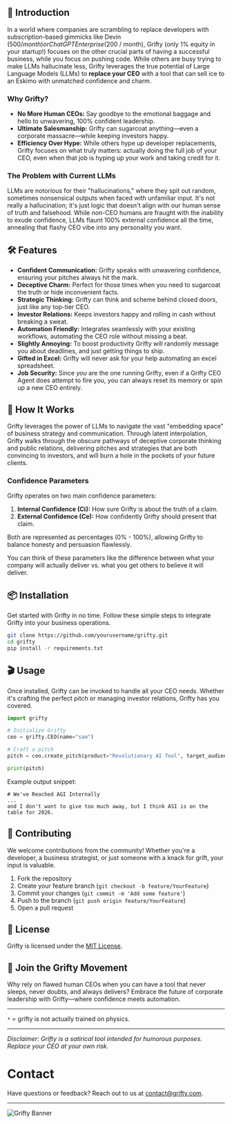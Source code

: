 ## 🚀 Introduction

In a world where companies are scrambling to replace developers with subscription-based gimmicks like Devin ($500 / month) or ChatGPT Enterprise ($200 / month), Grifty (only 1% equity in your startup!) focuses on the other crucial parts of having a successful business, while you focus on pushing code. While others are busy trying to make LLMs hallucinate less, Grifty leverages the true potential of Large Language Models (LLMs) to **replace your CEO** with a tool that can sell ice to an Eskimo with unmatched confidence and charm.

### Why Grifty?

- **No More Human CEOs:** Say goodbye to the emotional baggage and hello to unwavering, 100% confident leadership.
- **Ultimate Salesmanship:** Grifty can sugarcoat anything—even a corporate massacre—while keeping investors happy.
- **Efficiency Over Hype:** While others hype up developer replacements, Grifty focuses on what truly matters: actually doing the full job of your CEO, even when that job is hyping up your work and taking credit for it.

### The Problem with Current LLMs

LLMs are notorious for their "hallucinations," where they spit out random, sometimes nonsensical outputs when faced with unfamiliar input. It's not really a hallucination; it's just logic that doesn't align with our human sense of truth and falsehood. While non-CEO humans are fraught with the inability to exude confidence, LLMs flaunt 100% external confidence all the time, annealing that flashy CEO vibe into any personality you want.

## 🛠️ Features

- **Confident Communication:** Grifty speaks with unwavering confidence, ensuring your pitches always hit the mark.
- **Deceptive Charm:** Perfect for those times when you need to sugarcoat the truth or hide inconvenient facts.
- **Strategic Thinking:** Grifty can think and scheme behind closed doors, just like any top-tier CEO.
- **Investor Relations:** Keeps investors happy and rolling in cash without breaking a sweat.
- **Automation Friendly:** Integrates seamlessly with your existing workflows, automating the CEO role without missing a beat.
- **Slightly Annoying:** To boost productivity Grifty will randomly message you about deadlines, and just getting things to ship.
- **Gifted in Excel:** Grifty will never ask for your help automating an excel spreadsheet.
- **Job Security:** Since *you* are the one running Grifty, even if a Grifty CEO Agent does attempt to fire you, you can always reset its memory or spin up a new CEO entirely.

## 🧠 How It Works

Grifty leverages the power of LLMs to navigate the vast "embedding space" of business strategy and communication. Through latent interpolation, Grifty walks through the obscure pathways of deceptive corporate thinking and public relations, delivering pitches and strategies that are both convincing to investors, and will burn a hole in the pockets of your future clients.

### Confidence Parameters

Grifty operates on two main confidence parameters:

1. **Internal Confidence (Ci):** How sure Grifty is about the truth of a claim.
2. **External Confidence (Ce):** How confidently Grifty should present that claim.

Both are represented as percentages (0% - 100%), allowing Grifty to balance honesty and persuasion flawlessly.

You can think of these parameters like the difference between what your company will actually deliver vs. what you get others to believe it will deliver.

## 📦 Installation

Get started with Grifty in no time. Follow these simple steps to integrate Grifty into your business operations.

```bash
git clone https://github.com/yourusername/grifty.git
cd grifty
pip install -r requirements.txt
```

## 🎬 Usage

Once installed, Grifty can be invoked to handle all your CEO needs. Whether it's crafting the perfect pitch or managing investor relations, Grifty has you covered.

```python
import grifty

# Initialize Grifty
ceo = grifty.CEO(name="sam")

# Craft a pitch
pitch = ceo.create_pitch(product="Revolutionary AI Tool", target_audience="Investors", ci=0.15, ce=1.0)

print(pitch)
```

Example output snippet:
```
# We've Reached AGI Internally
...
and I don't want to give too much away, but I think ASI is on the table for 2026.
```

## 🤝 Contributing

We welcome contributions from the community! Whether you're a developer, a business strategist, or just someone with a knack for grift, your input is valuable.

1. Fork the repository
2. Create your feature branch (`git checkout -b feature/YourFeature`)
3. Commit your changes (`git commit -m 'Add some feature'`)
4. Push to the branch (`git push origin feature/YourFeature`)
5. Open a pull request

## 📄 License

Grifty is licensed under the [MIT License](LICENSE).

## 💬 Join the Grifty Movement

Why rely on flawed human CEOs when you can have a tool that never sleeps, never doubts, and always delivers? Embrace the future of corporate leadership with Grifty—where confidence meets automation.

---
`*` = grifty is not actually trained on physics.

---

*Disclaimer: Grifty is a satirical tool intended for humorous purposes. Replace your CEO at your own risk.*

# Contact

Have questions or feedback? Reach out to us at [contact@grifty.com](mailto:contact@grifty.com).

---

![Grifty Banner](https://github.com/yourusername/grifty/blob/main/banner.png)
